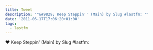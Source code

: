 ```yaml
---
title: Tweet
description: '"&#9829; Keep Steppin'' (Main) by Slug #lastfm: "'
date: '2011-06-17T17:06:20+01:00'
tags:
  - lastfm
---
```

&#9829; Keep Steppin' (Main) by Slug #lastfm: 
